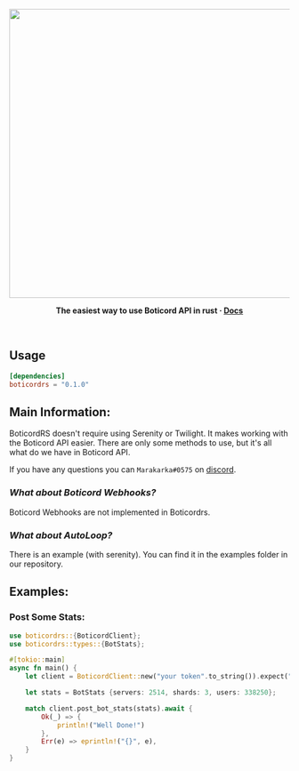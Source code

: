 <p align="center">
<img width="520" src="https://media.discordapp.net/attachments/825242846616354821/939773822582808606/boticordrs_banner.png" alt="">
</p>

<p align="center">
  <b>
    The easiest way to use Boticord API in rust
    <span> · </span>
    <a href="https://docs.rs/boticordrs">Docs</a>
  </b>
</p>

<p align="center">
<a href="https://docs.rs/boticordrs"><img src="https://img.shields.io:/docsrs/boticordrs?style=flat-square" alt=""></a>
<a href="https://crates.io/crates/boticordrs"><img src="https://img.shields.io:/crates/d/boticordrs?style=flat-square" alt=""></a>
<a href="https://crates.io/crates/boticordrs"><img src="https://img.shields.io:/crates/v/boticordrs?style=flat-square" alt=""></a>
</p>


<h2>Usage</h2>

```toml
[dependencies]
boticordrs = "0.1.0"
```

<h2>Main Information: </h2>

BoticordRS doesn't require using Serenity or Twilight. It makes working with the Boticord API easier.
There are only some methods to use, but it's all what do we have in Boticord API.

If you have any questions you can `Marakarka#0575` on [discord](https://img.shields.io:/crates/v/boticordrs?style=flat-square).

<h3><em>What about Boticord Webhooks?</em></h3>

Boticord Webhooks are not implemented in Boticordrs.

<h3><em>What about AutoLoop?</em></h3>

There is an example (with serenity). You can find it in the examples folder in our repository.

<h2>Examples: </h2>

<h3>Post Some Stats: </h3>

```rs
use boticordrs::{BoticordClient};
use boticordrs::types::{BotStats};

#[tokio::main]
async fn main() {
    let client = BoticordClient::new("your token".to_string()).expect("failed client");

    let stats = BotStats {servers: 2514, shards: 3, users: 338250};

    match client.post_bot_stats(stats).await {
        Ok(_) => {
            println!("Well Done!")
        },
        Err(e) => eprintln!("{}", e),
    }
}
```
